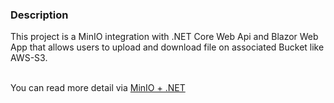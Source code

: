 <h3>Description</h3>
<p></p>This project is a MinIO integration with .NET Core Web Api and Blazor Web App that allows users to upload and download file on associated Bucket like AWS-S3.</p>
<br><b></b>You can read more detail via </b><a href="https://swift-tachometer-275.notion.site/105b020061868009bdfcc231951b5899?v=2226e14be8ab436c9fd7f63f3040acc1">MinIO + .NET </a>
